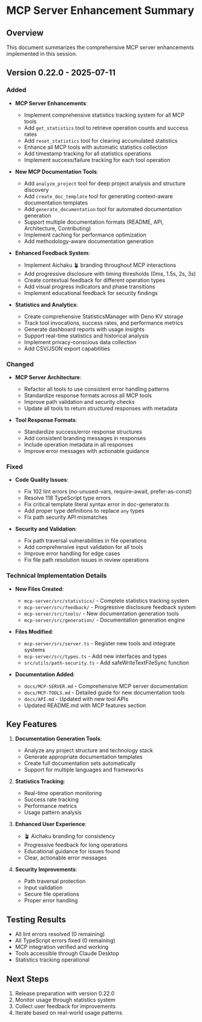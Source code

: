 # MCP Server Enhancement Summary

## Overview
This document summarizes the comprehensive MCP server enhancements implemented in this session.

## Version 0.22.0 - 2025-07-11

### Added

- **MCP Server Enhancements**:
  - Implement comprehensive statistics tracking system for all MCP tools
  - Add `get_statistics` tool to retrieve operation counts and success rates
  - Add `reset_statistics` tool for clearing accumulated statistics
  - Enhance all MCP tools with automatic statistics collection
  - Add timestamp tracking for all statistics operations
  - Implement success/failure tracking for each tool operation

- **New MCP Documentation Tools**:
  - Add `analyze_project` tool for deep project analysis and structure discovery
  - Add `create_doc_template` tool for generating context-aware documentation templates
  - Add `generate_documentation` tool for automated documentation generation
  - Support multiple documentation formats (README, API, Architecture, Contributing)
  - Implement caching for performance optimization
  - Add methodology-aware documentation generation

- **Enhanced Feedback System**:
  - Implement Aichaku 🪴 branding throughout MCP interactions
  - Add progressive disclosure with timing thresholds (0ms, 1.5s, 2s, 3s)
  - Create contextual feedback for different operation types
  - Add visual progress indicators and phase transitions
  - Implement educational feedback for security findings

- **Statistics and Analytics**:
  - Create comprehensive StatisticsManager with Deno KV storage
  - Track tool invocations, success rates, and performance metrics
  - Generate dashboard reports with usage insights
  - Support real-time statistics and historical analysis
  - Implement privacy-conscious data collection
  - Add CSV/JSON export capabilities

### Changed

- **MCP Server Architecture**:
  - Refactor all tools to use consistent error handling patterns
  - Standardize response formats across all MCP tools
  - Improve path validation and security checks
  - Update all tools to return structured responses with metadata

- **Tool Response Formats**:
  - Standardize success/error response structures
  - Add consistent branding messages in responses
  - Include operation metadata in all responses
  - Improve error messages with actionable guidance

### Fixed

- **Code Quality Issues**:
  - Fix 102 lint errors (no-unused-vars, require-await, prefer-as-const)
  - Resolve 118 TypeScript type errors
  - Fix critical template literal syntax error in doc-generator.ts
  - Add proper type definitions to replace `any` types
  - Fix path security API mismatches

- **Security and Validation**:
  - Fix path traversal vulnerabilities in file operations
  - Add comprehensive input validation for all tools
  - Improve error handling for edge cases
  - Fix file path resolution issues in review operations

### Technical Implementation Details

- **New Files Created**:
  - `mcp-server/src/statistics/` - Complete statistics tracking system
  - `mcp-server/src/feedback/` - Progressive disclosure feedback system
  - `mcp-server/src/tools/` - New documentation generation tools
  - `mcp-server/src/generation/` - Documentation generation engine

- **Files Modified**:
  - `mcp-server/src/server.ts` - Register new tools and integrate systems
  - `mcp-server/src/types.ts` - Add new interfaces and types
  - `src/utils/path-security.ts` - Add safeWriteTextFileSync function

- **Documentation Added**:
  - `docs/MCP-SERVER.md` - Comprehensive MCP server documentation
  - `docs/MCP-TOOLS.md` - Detailed guide for new documentation tools
  - `docs/API.md` - Updated with new tool APIs
  - Updated README.md with MCP features section

## Key Features

1. **Documentation Generation Tools**:
   - Analyze any project structure and technology stack
   - Generate appropriate documentation templates
   - Create full documentation sets automatically
   - Support for multiple languages and frameworks

2. **Statistics Tracking**:
   - Real-time operation monitoring
   - Success rate tracking
   - Performance metrics
   - Usage pattern analysis

3. **Enhanced User Experience**:
   - 🪴 Aichaku branding for consistency
   - Progressive feedback for long operations
   - Educational guidance for issues found
   - Clear, actionable error messages

4. **Security Improvements**:
   - Path traversal protection
   - Input validation
   - Secure file operations
   - Proper error handling

## Testing Results

- All lint errors resolved (0 remaining)
- All TypeScript errors fixed (0 remaining)
- MCP integration verified and working
- Tools accessible through Claude Desktop
- Statistics tracking operational

## Next Steps

1. Release preparation with version 0.22.0
2. Monitor usage through statistics system
3. Collect user feedback for improvements
4. Iterate based on real-world usage patterns